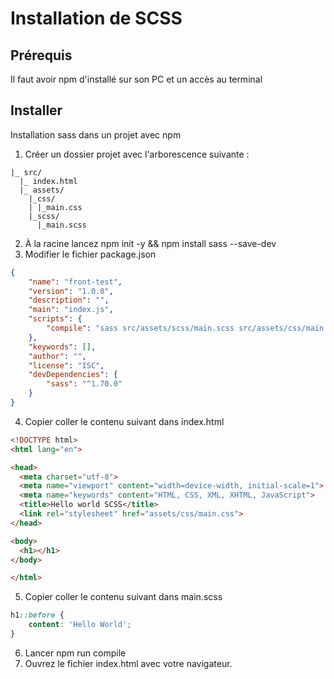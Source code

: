 # Installation de SCSS

## Prérequis

Il faut avoir npm d'installé sur son PC et un accès au terminal

## Installer

Installation sass dans un projet avec npm

  1. Créer un dossier projet avec l'arborescence suivante :

```
|_ src/
  |_ index.html
  |_ assets/
    |_css/
    | |_main.css
    |_scss/
      |_main.scss
```
  2. À la racine lancez npm init -y && npm install sass --save-dev
  3. Modifier le fichier package.json
```json
{
    "name": "front-test",
    "version": "1.0.0",
    "description": "",
    "main": "index.js",
    "scripts": {
        "compile": "sass src/assets/scss/main.scss src/assets/css/main.css --watch"
    },
    "keywords": [],
    "author": "",
    "license": "ISC",
    "devDependencies": {
        "sass": "^1.70.0"
    }
}
```
4. Copier coller le contenu suivant dans index.html

```html
<!DOCTYPE html>
<html lang="en">

<head>
  <meta charset="utf-8">
  <meta name="viewport" content="width=device-width, initial-scale=1">
  <meta name="keywords" content="HTML, CSS, XML, XHTML, JavaScript">
  <title>Hello world SCSS</title>
  <link rel="stylesheet" href="assets/css/main.css">
</head>

<body>
  <h1></h1>
</body>

</html>
```

5. Copier coller le contenu suivant dans main.scss

```scss
h1::before {
    content: 'Hello World';
}
```
6. Lancer npm run compile
7. Ouvrez le fichier index.html avec votre navigateur.